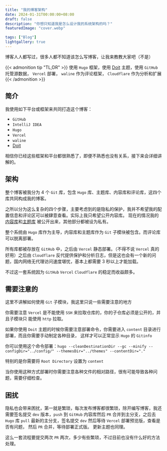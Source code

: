 ```yaml
---
title: "我的博客架构"
date: 2024-01-31T00:00:00+08:00
draft: false
description: "你想只知道我是怎么设计我的系统架构的吗？"
featuredImage: "cover.webp"

tags: ["Blog"]
lightgallery: true
---
```

<!--more-->

博客人人都写过，很多人都不知道该怎么写博客，让我来教教大家吧（不是）

{{< admonition tip "TL;DR" >}}
使用 `Hugo` 框架，使用 [Doit](https://github.com/cgglyle/DoIt) 主题，使用 `GitHub` 托管源数据， `Vercel` 部署， `waline` 作为评论框架， `Cloudflare` 作为分析和扩展
{{< /admonition >}}

## 简介

我使用如下平台或框架来共同打造这个博客：
 - `GitHub`
 - `IntelliJ IDEA`
 - `Hugo`
 - `Vercel`
 - `waline`
 - [Doit](https://github.com/cgglyle/DoIt)

相信你已经这些框架和平台都很熟悉了，即便不熟悉也没有关系，接下来会详细讲解的。

## 架构

整个博客被我分为 4 个 `Git` 库，包含 `Hugo` 库、主题库、内容库和评论库，这四个库共同构成我的博客。

之所以分为这么复杂的四个步骤，主要考虑到的是隐私的保护，我并不希望我的配置信息和评论区可以被肆意查看。实际上我只希望公开内容库。
现在的情况我的[内容库](https://github.com/cgglyle/blog-content)和[主题库](https://github.com/cgglyle/DoIt)
被公开出来，其他部分都被设为私有。

整个系统由 `Hugo` 库作为主导，内容库和主题库作为 `Git` 子模块被包含。而评论库可以脱离部署。

所有库都被存放在 `GitHub` 中，之后由 `Vercel` 静态部署。（不得不说 `Vercel` 真的好用）之后由 `Cloudflare` 
反代提供保护和分析日志，但是这也会有一个新的问题，国内网络无代理访问速度堪忧，基本上都需要 3 秒以上才能加载。

不过这一套系统因为 `GitHub` `Vercel` `Cloudflare` 的稳定而收益颇多。

## 需要注意的

这里不讲解如何使用 `Git` 子模块，我这里只说一些需要注意的地方

你需要注意 `Vercel` 是不能使用 `SSH` 来拉取仓库的，你的子仓库必须是公开的，并且子模块只
 能使用 `http` 拉取。  

如果你使用 `Doit` 主题的时候你需要注意部署命令，你需要进入 `content` 目录进行部署，而且你需要手动制定各种目录，
这样才可以正常显示 `Hugo` 的 `Gitinfo`

你可以使用这个命令部署：`hugo --cleanDestinationDir --gc --minify --configDir="../config/" --themesDir="../themes" --contentDir="."`

特别的是你需要将 `Root Directory` 设置为 `content`

当你使用这种方式部署时你需要注意各种文件的相对路径，很有可能导致各种问题，需要仔细检查。

## 困扰

隐私也会带来困扰，第一就是繁琐，每次发布博客都很繁琐，除开编写博客，我还需要签名提交 `dev` 版本，`push` 到 `GitHub` 内容库然后 `PR` 
合并到主分支，之后去 `Hugo` 库 `pull` 最新的主分支，签名提交 `dev` 然后等待 `Vercel` 部署预览版，查看是否有问题，
然后 `PR` 合并，等待部署正式版。 更新主题也同理。

这么一套流程要提交两次 `PR` 两次，多少有些繁琐，不过目前也没有什么好的方法处理。
